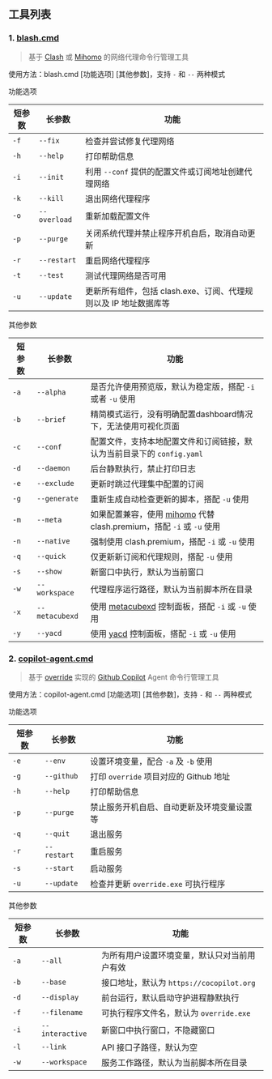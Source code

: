 ## 工具列表

### 1. [blash.cmd](https://github.com/wzdnzd/batches/blob/main/blash.cmd)

> 基于 [Clash](https://github.com/zhongfly/Clash-premium-backup/releases) 或 [Mihomo](https://github.com/MetaCubeX/mihomo) 的网络代理命令行管理工具

使用方法：blash.cmd [功能选项] [其他参数]，支持 `-` 和 `--` 两种模式



功能选项

| 短参数 | 长参数       | 功能                                                             |
| ------ | ------------ | ---------------------------------------------------------------- |
| `-f`   | `--fix`      | 检查并尝试修复代理网络                                           |
| `-h`   | `--help`     | 打印帮助信息                                                     |
| `-i`   | `--init`     | 利用 `--conf` 提供的配置文件或订阅地址创建代理网络               |
| `-k`   | `--kill`     | 退出网络代理程序                                                 |
| `-o`   | `--overload` | 重新加载配置文件                                                 |
| `-p`   | `--purge`    | 关闭系统代理并禁止程序开机自启，取消自动更新                     |
| `-r`   | `--restart`  | 重启网络代理程序                                                 |
| `-t`   | `--test`     | 测试代理网络是否可用                                             |
| `-u`   | `--update`   | 更新所有组件，包括 clash.exe、订阅、代理规则以及 IP 地址数据库等 |

其他参数

| 短参数 | 长参数         | 功能                                                                                                        |
| ------ | -------------- | ----------------------------------------------------------------------------------------------------------- |
| `-a`   | `--alpha`      | 是否允许使用预览版，默认为稳定版，搭配 `-i` 或者 `-u` 使用                                                  |
| `-b`   | `--brief`      | 精简模式运行，没有明确配置dashboard情况下，无法使用可视化页面                                               |
| `-c`   | `--conf`       | 配置文件，支持本地配置文件和订阅链接，默认为当前目录下的 `config.yaml`                                      |
| `-d`   | `--daemon`     | 后台静默执行，禁止打印日志                                                                                  |
| `-e`   | `--exclude`    | 更新时跳过代理集中配置的订阅                                                                                |
| `-g`   | `--generate`   | 重新生成自动检查更新的脚本，搭配 `-u` 使用                                                                  |
| `-m`   | `--meta`       | 如果配置兼容，使用 [mihomo](https://github.com/MetaCubeX/mihomo) 代替 clash.premium，搭配 `-i` 或 `-u` 使用 |
| `-n`   | `--native`     | 强制使用 clash.premium，搭配 `-i` 或 `-u` 使用                                                              |
| `-q`   | `--quick`      | 仅更新新订阅和代理规则，搭配 `-u` 使用                                                                      |
| `-s`   | `--show`       | 新窗口中执行，默认为当前窗口                                                                                |
| `-w`   | `--workspace`  | 代理程序运行路径，默认为当前脚本所在目录                                                                    |
| `-x`   | `--metacubexd` | 使用 [metacubexd](https://github.com/MetaCubeX/metacubexd) 控制面板，搭配 `-i` 或 `-u` 使用                 |
| `-y`   | `--yacd`       | 使用 [yacd](https://github.com/MetaCubeX/Yacd-meta) 控制面板，搭配 `-i` 或 `-u` 使用                        |



### 2. [copilot-agent.cmd](https://github.com/wzdnzd/batches/blob/main/copilot-agent.cmd)

> 基于 [override](https://github.com/linux-do/override) 实现的 [Github Copilot](https://github.com/features/copilot) Agent 命令行管理工具

使用方法：copilot-agent.cmd [功能选项] [其他参数]，支持 `-` 和 `--` 两种模式



功能选项

| 短参数 | 长参数      | 功能                                       |
| ------ | ----------- | ------------------------------------------ |
| `-e`   | `--env`     | 设置环境变量，配合 `-a` 及 `-b` 使用       |
| `-g`   | `--github`  | 打印 `override` 项目对应的 Github 地址     |
| `-h`   | `--help`    | 打印帮助信息                               |
| `-p`   | `--purge`   | 禁止服务开机自启、自动更新及环境变量设置等 |
| `-q`   | `--quit`    | 退出服务                                   |
| `-r`   | `--restart` | 重启服务                                   |
| `-s`   | `--start`   | 启动服务                                   |
| `-u`   | `--update`  | 检查并更新 `override.exe` 可执行程序       |

其他参数

| 短参数 | 长参数          | 功能                                         |
| ------ | --------------- | -------------------------------------------- |
| `-a`   | `--all`         | 为所有用户设置环境变量，默认只对当前用户有效 |
| `-b`   | `--base`        | 接口地址，默认为 `https://cocopilot.org`     |
| `-d`   | `--display`     | 前台运行，默认启动守护进程静默执行           |
| `-f`   | `--filename`    | 可执行程序文件名，默认为 `override.exe`      |
| `-i`   | `--interactive` | 新窗口中执行窗口，不隐藏窗口                 |
| `-l`   | `--link`        | API 接口子路径，默认为空                     |
| `-w`   | `--workspace`   | 服务工作路径，默认为当前脚本所在目录         |
